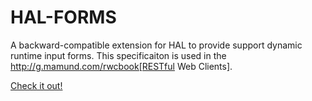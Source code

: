 # HAL-FORMS

A backward-compatible extension for HAL to provide support dynamic runtime input forms. This specificaiton is used in the http://g.mamund.com/rwcbook[RESTful Web Clients].

[Check it out!](http://rwcbook.github.io/hal-forms/)
